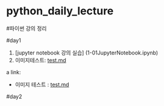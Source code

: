 # python_daily_lecture

#파이썬 강의 정리

#day1
1. [jupyter notebook 강의 실습] (1-01JupyterNotebook.ipynb)
2. 이미지테스트: [test.md](test.md)


a link:
  - 이미지 테스트 : <a href='test.md'>test.md</a>



#day2


